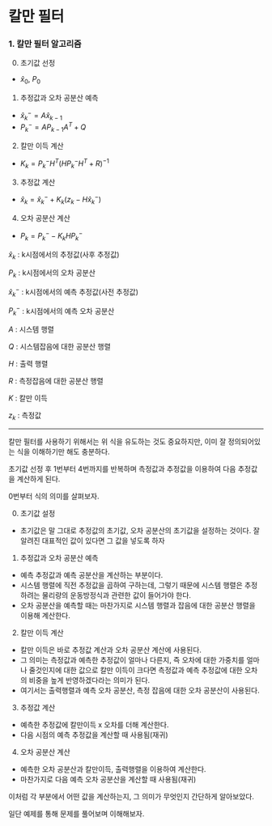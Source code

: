 # 칼만 필터
### 1. 칼만 필터 알고리즘
0. 초기값 선정
- $\hat x_0, \ P_0$
1. 추정값과 오차 공분산 예측
- $\hat x^-_k = A\hat x_{k-1}$
- $P^-_k = AP_{k-1}A^T +  Q$
2. 칼만 이득 계산
- $K_k = P^-_kH^T(HP^-_kH^T + R)^{-1}$
3. 추정값 계산
- $\hat x_k = \hat x^-_k + K_k(z_k-H \hat x^-_k)$
4. 오차 공분산 계산
- $P_k = P^-_k - K_kHP^-_k$

$\hat x_k$ : k시점에서의 추정값(사후 추정값)

$P_k$ : k시점에서의 오차 공분산

$\hat x^-_k$ : k시점에서의 예측 추정값(사전 추정값)

$P^-_k$ : k시점에서의 예측 오차 공분산

$A$ : 시스템 행렬

$Q$ : 시스템잡음에 대한 공분산 행렬

$H$ : 출력 행렬

$R$ : 측정잡음에 대한 공분산 행렬

$K$ : 칼만 이득

$z_k$ : 측정값

---
칼만 필터를 사용하기 위해서는 위 식을 유도하는 것도 중요하지만, 이미 잘 정의되어있는 식을 이해하기만 해도 충분하다.

초기값 선정 후 1번부터 4번까지를 반복하며 측정값과 추정값을 이용하여 다음 추정값을 계산하게 된다.

0번부터 식의 의미를 살펴보자.

0. 초기값 설정
- 초기값은 말 그대로 추정값의 초기값, 오차 공분산의 초기값을 설정하는 것이다. 잘 알려진 대표적인 값이 있다면 그 값을 넣도록 하자

1. 추정값과 오차 공분산 예측
- 예측 추정값과 예측 공분산을 계산하는 부분이다.
- 시스템 행렬에 직전 추정값을 곱하여 구하는데, 그렇기 때문에 시스템 행렬은 추정하려는 물리량의 운동방정식과 관련한 값이 들어가야 한다.
- 오차 공분산을 예측할 때는 마찬가지로 시스템 행렬과 잡음에 대한 공분산 행렬을 이용해 계산한다.

2. 칼만 이득 계산
- 칼만 이득은 바로 추정값 계산과 오차 공분산 계산에 사용된다.
- 그 의미는 측정값과 예측한 추정값이 얼마나 다른지, 즉 오차에 대한 가중치를 얼마나 줄것인지에 대한 값으로 칼만 이득이 크다면 측정값과 예측 추정값에 대한 오차의 비중을 높게 반영하겠다라는 의미가 된다.
- 여기서는 출력행렬과 예측 오차 공분산, 측정 잡음에 대한 오차 공분산이 사용된다.

3. 추정값 계산
- 예측한 추정값에 칼만이득 x 오차를 더해 계산한다.
- 다음 시점의 예측 추정값을 계산할 때 사용됨(재귀)

4. 오차 공분산 계산
- 예측한 오차 공분산과 칼만이득, 출력행렬을 이용하여 계산한다. 
- 마찬가지로 다음 예측 오차 공분산을 계산할 때 사용됨(재귀)

이처럼 각 부분에서 어떤 값을 계산하는지, 그 의미가 무엇인지 간단하게 알아보았다.

일단 예제를 통해 문제를 풀어보며 이해해보자.

